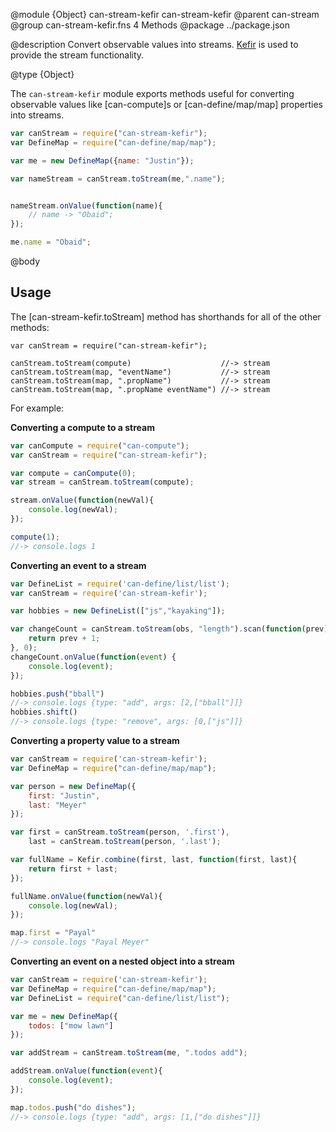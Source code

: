 @module {Object} can-stream-kefir can-stream-kefir
@parent can-stream
@group can-stream-kefir.fns 4 Methods
@package ../package.json

@description Convert observable values into streams. [Kefir](https://rpominov.github.io/kefir/) is used to provide the stream functionality.

@type {Object}

  The `can-stream-kefir` module exports methods useful for converting observable values like [can-compute]s
  or [can-define/map/map] properties into streams.

  ```js
  var canStream = require("can-stream-kefir");
  var DefineMap = require("can-define/map/map");

  var me = new DefineMap({name: "Justin"});

  var nameStream = canStream.toStream(me,".name");


  nameStream.onValue(function(name){
	  // name -> "Obaid";
  });

  me.name = "Obaid";
  ```

@body

## Usage

The [can-stream-kefir.toStream] method has shorthands for all of the other methods:

```
var canStream = require("can-stream-kefir");

canStream.toStream(compute)                    //-> stream
canStream.toStream(map, "eventName")           //-> stream
canStream.toStream(map, ".propName")           //-> stream
canStream.toStream(map, ".propName eventName") //-> stream
```

For example:

__Converting a compute to a stream__

```js
var canCompute = require("can-compute");
var canStream = require("can-stream-kefir");

var compute = canCompute(0);
var stream = canStream.toStream(compute);

stream.onValue(function(newVal){
	console.log(newVal);
});

compute(1);
//-> console.logs 1
```

__Converting an event to a stream__

```js
var DefineList = require('can-define/list/list');
var canStream = require('can-stream-kefir');

var hobbies = new DefineList(["js","kayaking"]);

var changeCount = canStream.toStream(obs, "length").scan(function(prev){
	return prev + 1;
}, 0);
changeCount.onValue(function(event) {
	console.log(event);
});

hobbies.push("bball")
//-> console.logs {type: "add", args: [2,["bball"]]}
hobbies.shift()
//-> console.logs {type: "remove", args: [0,["js"]]}
```

__Converting a property value to a stream__

```js
var canStream = require('can-stream-kefir');
var DefineMap = require("can-define/map/map");

var person = new DefineMap({
	first: "Justin",
	last: "Meyer"
});

var first = canStream.toStream(person, '.first'),
	last = canStream.toStream(person, '.last');

var fullName = Kefir.combine(first, last, function(first, last){
	return first + last;
});

fullName.onValue(function(newVal){
	console.log(newVal);
});

map.first = "Payal"
//-> console.logs "Payal Meyer"
```

__Converting an event on a nested object into a stream__

```js
var canStream = require('can-stream-kefir');
var DefineMap = require("can-define/map/map");
var DefineList = require("can-define/list/list");

var me = new DefineMap({
	todos: ["mow lawn"]
});

var addStream = canStream.toStream(me, ".todos add");

addStream.onValue(function(event){
	console.log(event);
});

map.todos.push("do dishes");
//-> console.logs {type: "add", args: [1,["do dishes"]]}
```
